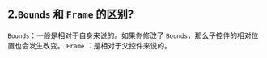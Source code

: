 ## 2.`Bounds` 和 `Frame` 的区别? 

`Bounds`：一般是相对于自身来说的。如果你修改了 `Bounds`，那么子控件的相对位置也会发生改变。
`Frame` ：是相对于父控件来说的。

